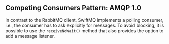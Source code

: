 ## Competing Consumers Pattern: AMQP 1.0

In contrast to the RabbitMQ client, SwiftMQ implements a polling consumer, i.e., the consumer has to ask explicitly for messages.
To avoid blocking, it is possible to use the `receiveNoWait()` method that also provides the option to add a message listener.

